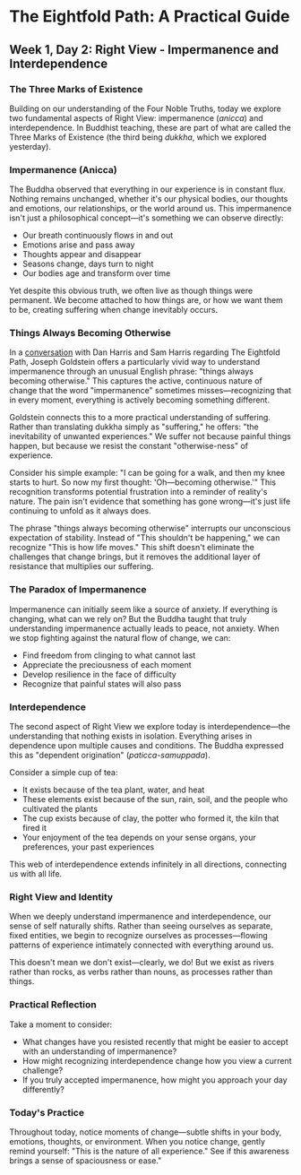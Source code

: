 # The Eightfold Path: A Practical Guide
## Week 1, Day 2: Right View - Impermanence and Interdependence

### The Three Marks of Existence

Building on our understanding of the Four Noble Truths, today we explore two fundamental aspects of Right View: impermanence (*anicca*) and interdependence. In Buddhist teaching, these are part of what are called the Three Marks of Existence (the third being *dukkha*, which we explored yesterday).

### Impermanence (Anicca)

The Buddha observed that everything in our experience is in constant flux. Nothing remains unchanged, whether it's our physical bodies, our thoughts and emotions, our relationships, or the world around us. This impermanence isn't just a philosophical concept—it's something we can observe directly:

- Our breath continuously flows in and out
- Emotions arise and pass away
- Thoughts appear and disappear
- Seasons change, days turn to night
- Our bodies age and transform over time

Yet despite this obvious truth, we often live as though things were permanent. We become attached to how things are, or how we want them to be, creating suffering when change inevitably occurs.

### Things Always Becoming Otherwise

In a [conversation](https://dynamic.wakingup.com/pack/PKC4680?source=content%20share&share_id=BF183365&code=SC04C8A7A) with Dan Harris and Sam Harris regarding The Eightfold Path, Joseph Goldstein offers a particularly vivid way to understand impermanence through an unusual English phrase: "things always becoming otherwise." This captures the active, continuous nature of change that the word "impermanence" sometimes misses—recognizing that in every moment, everything is actively becoming something different.

Goldstein connects this to a more practical understanding of suffering. Rather than translating dukkha simply as "suffering," he offers: "the inevitability of unwanted experiences." We suffer not because painful things happen, but because we resist the constant "otherwise-ness" of experience.

Consider his simple example: "I can be going for a walk, and then my knee starts to hurt. So now my first thought: 'Oh—becoming otherwise.'" This recognition transforms potential frustration into a reminder of reality's nature. The pain isn't evidence that something has gone wrong—it's just life continuing to unfold as it always does.

The phrase "things always becoming otherwise" interrupts our unconscious expectation of stability. Instead of "This shouldn't be happening," we can recognize "This is how life moves." This shift doesn't eliminate the challenges that change brings, but it removes the additional layer of resistance that multiplies our suffering.

### The Paradox of Impermanence

Impermanence can initially seem like a source of anxiety. If everything is changing, what can we rely on? But the Buddha taught that truly understanding impermanence actually leads to peace, not anxiety. When we stop fighting against the natural flow of change, we can:

- Find freedom from clinging to what cannot last
- Appreciate the preciousness of each moment
- Develop resilience in the face of difficulty
- Recognize that painful states will also pass

### Interdependence

The second aspect of Right View we explore today is interdependence—the understanding that nothing exists in isolation. Everything arises in dependence upon multiple causes and conditions. The Buddha expressed this as "dependent origination" (*paticca-samuppada*).

Consider a simple cup of tea:
- It exists because of the tea plant, water, and heat
- These elements exist because of the sun, rain, soil, and the people who cultivated the plants
- The cup exists because of clay, the potter who formed it, the kiln that fired it
- Your enjoyment of the tea depends on your sense organs, your preferences, your past experiences

This web of interdependence extends infinitely in all directions, connecting us with all life.

### Right View and Identity

When we deeply understand impermanence and interdependence, our sense of self naturally shifts. Rather than seeing ourselves as separate, fixed entities, we begin to recognize ourselves as processes—flowing patterns of experience intimately connected with everything around us.

This doesn't mean we don't exist—clearly, we do! But we exist as rivers rather than rocks, as verbs rather than nouns, as processes rather than things.

### Practical Reflection

Take a moment to consider:
- What changes have you resisted recently that might be easier to accept with an understanding of impermanence?
- How might recognizing interdependence change how you view a current challenge?
- If you truly accepted impermanence, how might you approach your day differently?

### Today's Practice

Throughout today, notice moments of change—subtle shifts in your body, emotions, thoughts, or environment. When you notice change, gently remind yourself: "This is the nature of all experience." See if this awareness brings a sense of spaciousness or ease."